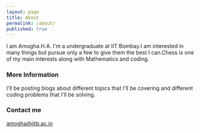 ```yaml
---
layout: page
title: About
permalink: /about/
published: true
---
```


I am Amogha.H.A. I'm a undergraduate at IIT Bombay.I am interested in many things but pursue only a few to give them the best I can.Chess is one of my main interests along with Mathematics and coding.

### More Information

I'll be posting blogs about different topics that I'll be covering and different coding problems that I'll be solving.

### Contact me

[amogha@iitb.ac.in](mailto:amogha@iitb.ac.in)
